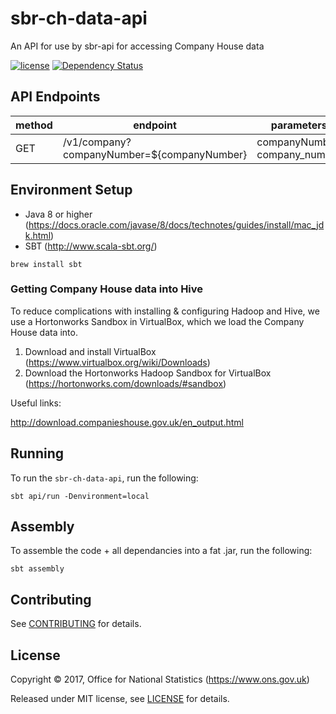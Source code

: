 # sbr-ch-data-api
An API for use by sbr-api for accessing Company House data

[![license](https://img.shields.io/github/license/mashape/apistatus.svg)]() [![Dependency Status](https://www.versioneye.com/user/projects/596f195e6725bd0027f25e93/badge.svg?style=flat-square)](https://www.versioneye.com/user/projects/596f195e6725bd0027f25e93)

## API Endpoints

| method | endpoint                                   | parameters                    | example                                |
|--------|--------------------------------------------|-------------------------------|----------------------------------------|
| GET    | /v1/company?companyNumber=${companyNumber} | companyNumber: company_number | GET /v1/company?companyNumber=AB123456 |

## Environment Setup

* Java 8 or higher (https://docs.oracle.com/javase/8/docs/technotes/guides/install/mac_jdk.html)
* SBT (http://www.scala-sbt.org/)

```shell
brew install sbt
```

### Getting Company House data into Hive

To reduce complications with installing & configuring Hadoop and Hive, we use a Hortonworks Sandbox in VirtualBox, which we load the Company House data into.

1. Download and install VirtualBox (https://www.virtualbox.org/wiki/Downloads)
2. Download the Hortonworks Hadoop Sandbox for VirtualBox (https://hortonworks.com/downloads/#sandbox)

Useful links:

http://download.companieshouse.gov.uk/en_output.html

## Running

To run the `sbr-ch-data-api`, run the following:

``` shell
sbt api/run -Denvironment=local
```

## Assembly

To assemble the code + all dependancies into a fat .jar, run the following:

```shell
sbt assembly
```

## Contributing

See [CONTRIBUTING](CONTRIBUTING.md) for details.

## License

Copyright ©‎ 2017, Office for National Statistics (https://www.ons.gov.uk)

Released under MIT license, see [LICENSE](LICENSE) for details.
